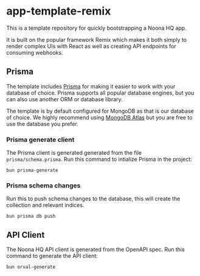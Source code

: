 # app-template-remix

This is a template repository for quickly bootstrapping a Noona HQ app.

It is built on the popular framework Remix which makes it both simply to render complex UIs with React as well as creating API endpoints for consuming webhooks.

## Prisma

The template includes [Prisma](https://www.prisma.io/) for making it easier to work with your database of choice. Prisma supports all popular database engines, but you can also use another ORM or database library.

The template is by default configured for MongoDB as that is our database of choice. We highly recommend using [MongoDB Atlas](https://www.mongodb.com/atlas/database) but you are free to use the database you prefer.

### Prisma generate client

The Prisma client is generated generated from the file `prisma/schema.prisma`. Run this command to intialize Prisma in the project:

    bun prisma-generate

### Prisma schema changes

Run this to push schema changes to the database, this will create the collection and relevant indices.

    bun prisma db push

## API Client

 The Noona HQ API client is generated from the OpenAPI spec. Run this command to generate the API client:

    bun orval-generate
